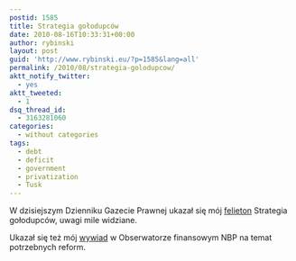 ```yaml
---
postid: 1585
title: Strategia gołodupców
date: 2010-08-16T10:33:31+00:00
author: rybinski
layout: post
guid: 'http://www.rybinski.eu/?p=1585&lang=all'
permalink: /2010/08/strategia-golodupcow/
aktt_notify_twitter:
  - yes
aktt_tweeted:
  - 1
dsq_thread_id:
  - 3163281060
categories:
  - without categories
tags:
  - debt
  - deficit
  - government
  - privatization
  - Tusk
---
```

W dzisiejszym Dzienniku Gazecie Prawnej ukazał się mój [felieton](http://forsal.pl/artykuly/443107,rybinski_strategia_golodupcow.html) Strategia gołodupców, uwagi mile widziane.

Ukazał się też mój [wywiad](http://www.obserwatorfinansowy.pl/2010/08/16/bez-reform-polske%C2%A0czeka-osla-lawka/?k=debata) w Obserwatorze finansowym NBP na temat potrzebnych reform.
